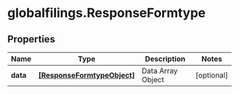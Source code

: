 # globalfilings.ResponseFormtype

## Properties

Name | Type | Description | Notes
------------ | ------------- | ------------- | -------------
**data** | [**[ResponseFormtypeObject]**](ResponseFormtypeObject.md) | Data Array Object | [optional] 


